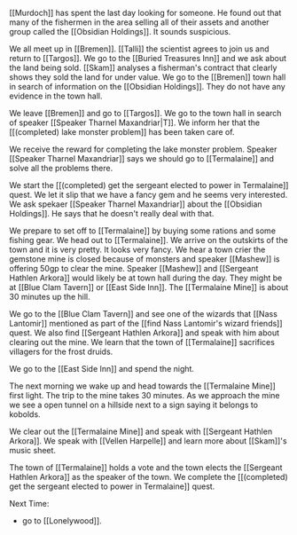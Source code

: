 [[Murdoch]] has spent the last day looking for someone. He found out that many of the fishermen in the area selling all of their assets and another group called the [[Obsidian Holdings]]. It sounds suspicious.

We all meet up in [[Bremen]]. [[Talli]] the scientist agrees to join us and return to [[Targos]]. We go to the [[Buried Treasures Inn]] and we ask about the land being sold. [[Skam]] analyses a fisherman's contract that clearly shows they sold the land for under value. We go to the [[Bremen]] town hall in search of information on the [[Obsidian Holdings]]. They do not have any evidence in the town hall.

We leave [[Bremen]] and go to [[Targos]]. We go to the town hall in search of speaker [[Speaker Tharnel Maxandriar|T]]. We inform her that the [[(completed) lake monster problem]] has been taken care of.

We receive the reward for completing the lake monster problem. Speaker [[Speaker Tharnel Maxandriar]] says we should go to [[Termalaine]] and solve all the problems there. 

We start the [[(completed) get the sergeant elected to power in Termalaine]] quest. We let it slip that we have a fancy gem and he seems very interested. We ask spekaer [[Speaker Tharnel Maxandriar]] about the [[Obsidian Holdings]]. He says that he doesn't really deal with that.

We prepare to set off to [[Termalaine]] by buying some rations and some fishing gear. We head out to [[Termalaine]]. We arrive on the outskirts of the town and it is very pretty. It looks very fancy. We hear a town crier the gemstone mine is closed because of monsters and speaker [[Mashew]] is offering 50gp to clear the mine. Speaker [[Mashew]] and [[Sergeant Hathlen Arkora]] would likely be at town hall during the day. They might be at [[Blue Clam Tavern]] or [[East Side Inn]]. The [[Termalaine Mine]] is about 30 minutes up the hill.

We go to the [[Blue Clam Tavern]] and see one of the wizards that [[Nass Lantomir]] mentioned as part of the [[find Nass Lantomir's wizard friends]] quest. We also find [[Sergeant Hathlen Arkora]] and speak with him about clearing out the mine. We learn that the town of [[Termalaine]] sacrifices villagers for the frost druids.

We go to the [[East Side Inn]] and spend the night.

The next morning we wake up and head towards the [[Termalaine Mine]] first light. The trip to the mine takes 30 minutes. As we approach the mine we see a open tunnel on a hillside next to a sign saying it belongs to kobolds.

We clear out the [[Termalaine Mine]] and speak with [[Sergeant Hathlen Arkora]]. We speak with [[Vellen Harpelle]] and learn more about [[Skam]]'s music sheet.

The town of [[Termalaine]] holds a vote and the town elects the [[Sergeant Hathlen Arkora]] as the speaker of the town. We complete the [[(completed) get the sergeant elected to power in Termalaine]] quest.

Next Time:
- go to [[Lonelywood]].
